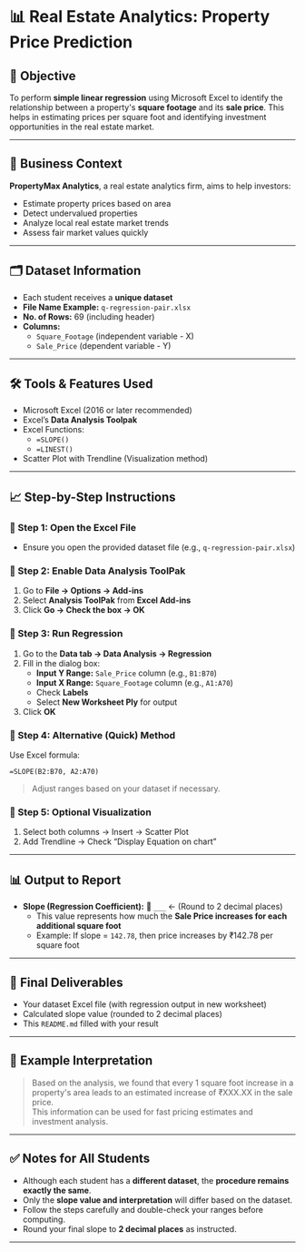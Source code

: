 
# 📊 Real Estate Analytics: Property Price Prediction

## 🎯 Objective
To perform **simple linear regression** using Microsoft Excel to identify the relationship between a property's **square footage** and its **sale price**. This helps in estimating prices per square foot and identifying investment opportunities in the real estate market.

---

## 🧠 Business Context

**PropertyMax Analytics**, a real estate analytics firm, aims to help investors:

- Estimate property prices based on area
- Detect undervalued properties
- Analyze local real estate market trends
- Assess fair market values quickly

---

## 🗂️ Dataset Information

- Each student receives a **unique dataset**
- **File Name Example:** `q-regression-pair.xlsx`
- **No. of Rows:** 69 (including header)
- **Columns:**
  - `Square_Footage` (independent variable - X)
  - `Sale_Price` (dependent variable - Y)

---

## 🛠️ Tools & Features Used

- Microsoft Excel (2016 or later recommended)
- Excel’s **Data Analysis Toolpak**
- Excel Functions:
  - `=SLOPE()`
  - `=LINEST()`
- Scatter Plot with Trendline (Visualization method)

---

## 📈 Step-by-Step Instructions

### 🔹 Step 1: Open the Excel File
- Ensure you open the provided dataset file (e.g., `q-regression-pair.xlsx`)

### 🔹 Step 2: Enable Data Analysis ToolPak
1. Go to **File → Options → Add-ins**
2. Select **Analysis ToolPak** from **Excel Add-ins**
3. Click **Go → Check the box → OK**

### 🔹 Step 3: Run Regression
1. Go to the **Data tab → Data Analysis → Regression**
2. Fill in the dialog box:
   - **Input Y Range:** `Sale_Price` column (e.g., `B1:B70`)
   - **Input X Range:** `Square_Footage` column (e.g., `A1:A70`)
   - Check **Labels**
   - Select **New Worksheet Ply** for output
3. Click **OK**

### 🔹 Step 4: Alternative (Quick) Method
Use Excel formula:
```excel
=SLOPE(B2:B70, A2:A70)
```
> Adjust ranges based on your dataset if necessary.

### 🔹 Step 5: Optional Visualization
1. Select both columns → Insert → Scatter Plot
2. Add Trendline → Check “Display Equation on chart”

---

## 📊 Output to Report

- **Slope (Regression Coefficient):** 📌 `___` ← (Round to 2 decimal places)
  - This value represents how much the **Sale Price increases for each additional square foot**
  - Example: If slope = `142.78`, then price increases by ₹142.78 per square foot

---

## 🧾 Final Deliverables

- Your dataset Excel file (with regression output in new worksheet)
- Calculated slope value (rounded to 2 decimal places)
- This `README.md` filled with your result

---

## 📝 Example Interpretation

> Based on the analysis, we found that every 1 square foot increase in a property's area leads to an estimated increase of ₹XXX.XX in the sale price.  
> This information can be used for fast pricing estimates and investment analysis.

---

## ✅ Notes for All Students

- Although each student has a **different dataset**, the **procedure remains exactly the same**.
- Only the **slope value and interpretation** will differ based on the dataset.
- Follow the steps carefully and double-check your ranges before computing.
- Round your final slope to **2 decimal places** as instructed.

---
